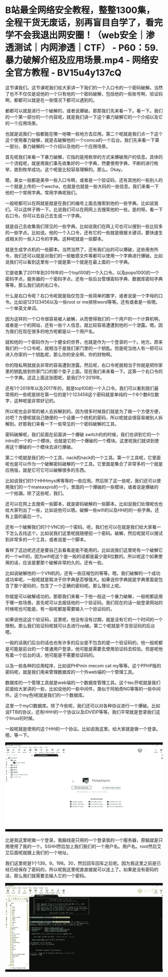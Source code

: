 # B站最全网络安全教程，整整1300集，全程干货无废话，别再盲目自学了，看完学不会我退出网安圈！（web安全｜渗透测试｜内网渗透｜CTF） - P60：59.暴力破解介绍及应用场景.mp4 - 网络安全官方教程 - BV15u4y137cQ

这节课我们。这节课呢我们给大家讲一下我们的一个入口令的一个密码破解。当然了也不不仅仅是说他的一个只有他的一个密码破解，包括他的一些账号啊、验证码啊，都都可以就是在一些情况下都可以遇到的。

都都可以就是进行一个破解的，或者说爆破。那那我们先来看一下。看一下。我们的一个第一部分的一个内容呢，就是我们讲一下这个暴力破解它的一个介绍以及它的一个应用场景。

也就是说我们一般都能在哪一地哪一些地方去应用。第二个呢就是我们点一下这个这个使用暴力破解，就是去破解他的一个comca的一个后台。我们先来看一下第一部分。暴力破解的一个介绍以及他的一个应用场景。

首先呢我们来看一下暴力破解，它指的是用枚举的方式来爆破用户的信息。具体的一个流程呢，就是用我们事先收集好的一个字典，然要使用字典，不断的进行枚举，直到枚举成功。这个呢是比较容易理解的。那么。Okay。

嗯，美女一般都是美举一些入口令啊，或者是一个验证码，还有其他的一些别人的一个就是上传的一个wecha，也就是也就是一些大码的一些信息。我们来看一下他的一个常用字典。常用字典呢我们。

一般呢都可以在网就是就是在我们的编号上面去搜索到他的一些字典。比如说我们。可以这样子稍一下。比说我们可以在网网上去搜索他的一些。是的呀。看一下右口令。你可以去自己去生成一个字典。

就是自己去收集我们常见的一些字典。比如说我们在网上可也可以搜到一些比较多的一些字点。比如说。他的一个入口令，还有它的一些就是根据关键词，要快速生成相关的一些入口令的字典。这种呢就是一些脚本。

就是生成字点机的一些脚本。当然当然了，还有我们出的可以爆破，这些用务所令，我们还可以就是对我们的一些敏感文件等都可以使用一个字典进行爆破。比如说我们可以看到这里有一个就是第一个就是在最上面的一个字典。

它是收集了2011年到2019年的一个top100的一个入口令。以及popo1000的一个密码字点，服务器的一个密码字点。还有一些后台管理密码字典、数据库密码字典等等。那么我们说的右口令。

什么是右口令呢？右口令呢就是指仅包含一些简单的数字，或者说是一个字母的口令。比如说123123456以及一些root or me排除word等等。还有或者是一些嗯。一个单英文单词。

因为这样的一个口令很容易被人破解，从而使得我们的一个用户的一个计算机啊，或者是一个的网站，还有一些个人信息，就比较容易遭遭到他的一个泄露。嗯。因为我们在现在很多的地方呢都是以一个用户名。

就和他的一个密码作为一个健全的世界，也就是作为一个登录的一个。地方。原来我们的一个口令呢，就相当于是我们家门里的一个钥匙。但是呢当他人有一把可以进入你家的一个钥匙呢，那么你的安全啊，你的财物啊。

你的隐私啊就就会非常的容易遭到泄露。然后呢，右口令呢就相当于你就是把你家里的钥匙放到你家门口的那个垫子上面。现在我们来来看一下。这第一个右口令的一个字典。这这上面这张图呢，是我们1个2019年。

还有1个2018年以及2017年的，就是top100的一个入口令。我们可以看到我们最常用的一些呢是排在第一位的是1个123456这个密码就是单纯的一个6个数6位数字，这种呢是非常好记的。

所以呢也会非常的被人去拆解到的。因为很多时候我们就是为了做一个方便方便，对吧？方便呢就自己随便的一个设置一个统机的密码，所以呢就会很容易被别人拆解到。好那我们来看一下一些常见的一个密码破解的工具。

密码破解呢，我们前面在前面讲一个爆破 switch的的时候，我们也讲到它的一个intro的一个的一个模块，也就是它的一个爆破的一个模块。这里呢我们就讲到使用这个爆破的一个模块去进行爆破。

第二个呢就是我们的一个工具，nack的nack的一个工具。第一个工具呢，它里面呢也是可以作为一个破解密码破解的一个工具。它里面是集合了非常多的一个就是应用版，就是它可它可以破解很多的东西。

比如说我们的1个HHHmys烤等等的一些应用。然后除了这一些呢，我们还可以使用我们的一个mateaxpro的一个。里面的一个爆破的一些模块，或者说是爆破的一个拍漏。除了这些呢，我们。

还可以在网上去搜索一些脚本，就是密码破解的一些脚本。比如说我们处理呢也也给大家列出了一些，比如说他可以嗯。破解一些wifi的以及HH的的一些字典。还有上面的最后一个。

还有一个破解我们的1个VNC的一个密码。呃，我们也可以在就是我们给大家看一下怎么去找这个。比如说我们这里呢就随便招一个密码。破解，然后呢就可以搜试到非常多的一个工具，或者说是一个脚本。

看样了这边呢还还是要自己去看看是能不能用的。比如说我们这里呢有一个破解它的一个wifi的，因为wifi呢这个是一般的话都是最少是8位数的。所以呢这个如果使用的话，应该是要那个破解非常的久的。还有一些。

比如说破解他的一个VN机的。还有一些压缩包的等等。嗯。我们破解的一个成功成功率呢，一般呢就是取决于你字典是否够强大。如果说你字典就是字典里面是包含了那个密码的，包含了一个正确的密码呢。那么理论上呢。

你就是可以破解成功的。那那我们来看一下他一般这一个暴力破解，一般呢都适用于哪一些场景。首先呢可以去报括他的一个验证码。我们现在的话一般登录网站的时候呢也可能是。有一般呢都是需要输入一个验证码的。

如果说他这这个验证码，这里呢，他没有没有过期，就是没有它的一个时间的一个限制。那么我们验证码呢就可以去进行op破。第二个呢就是不含验证码的后台嗯。

一般的话我们后台的话也也有许多的后台是不包含的是一个验证码的。他一般呢都是可能是前台的一个普通用户登录，他可能是需要去使用验证码去校验。但是呢他有着一个后台的话，他可能是不需要验证码的。

以及一些各种的应用程序，比如说PHPmin mecom cat my等等。这个PPHP版的密码呢，就是我们用来管理数据库的一个外web端的一个管理工具。

数据库的一个管理工具就是web端的一个数据库管理工具。这个tec开呢就是我们前面给大家讲的一些，比如说他的一些中间件，类似于阿帕奇NG等等的一些中间件。这个my色l呢就是我们的一个数据库。

这里一个myCl数据库。除了今些呢，我们还可以对各种协议进行一个爆破。比如说FTB的协议，还有HHH的一个协议以及IDVIDP等等。我们平常就是登录我们这个linux的时候。

一般呢就是使用的这个HH的一个协议。比如说我这里。给大家就是做一个登录。嗯，等一下。

![](img/4bed0709b9522a94ebd9147ffa0f8413_1.png)

比是我这里呢做一个登录，我脑线是只用的一个登录我的一个服务器，原脑就是只用使用了我的一个。SSHH然后加上我们我们的一个用户名。用户名。root然后艾艾后面呢就跟上我们的一个地址。

我们这里呢是1个139。9。198。30，然后回车回车之后呢。因为我这里之前是已经已经保存了密码的，所以呢我这里呢直直接就可以连上了。如果是没有密码的话，那么我们就需要去输入它的一个密码。



![](img/4bed0709b9522a94ebd9147ffa0f8413_3.png)